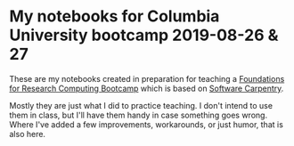 # My notebooks for Columbia University bootcamp 2019-08-26 & 27

These are my notebooks created in preparation for teaching a
[Foundations for Research Computing Bootcamp](https://columbiaswc.github.io/2019-08-26-columbia-section-1/)
which is based on [Software Carpentry](http://software-carpentry.org/).

Mostly they are just what I did to practice teaching. I don't intend to use them in class, but I'll have them handy
in case something goes wrong. Where I've added a few improvements, workarounds, or just humor, that is also here.

